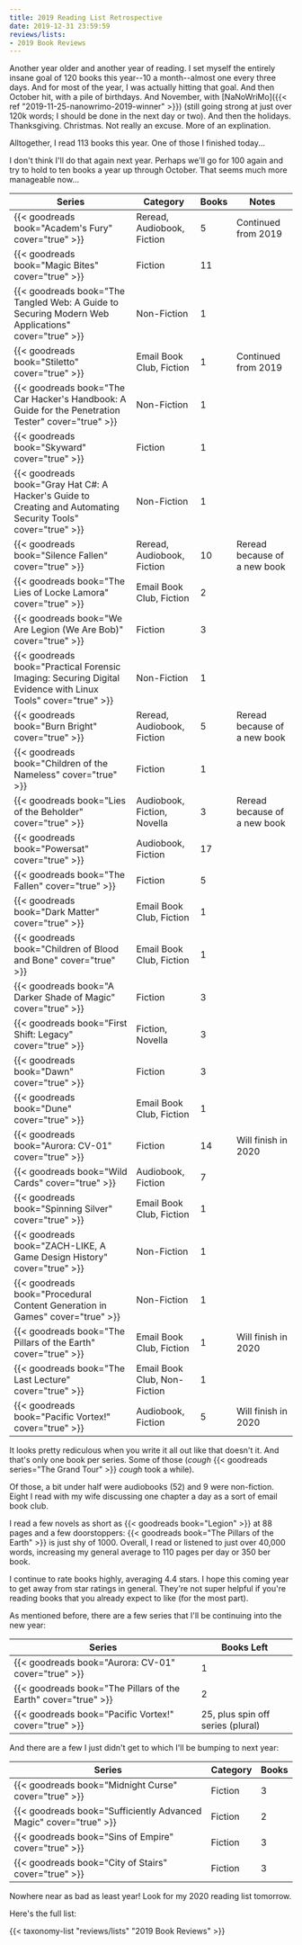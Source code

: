 ```yaml
---
title: 2019 Reading List Retrospective
date: 2019-12-31 23:59:59
reviews/lists:
- 2019 Book Reviews
---
```

Another year older and another year of reading. I set myself the entirely insane goal of 120 books this year--10 a month--almost one every three days. And for most of the year, I was actually hitting that goal. And then October hit, with a pile of birthdays. And November, with [NaNoWriMo]({{< ref "2019-11-25-nanowrimo-2019-winner" >}}) (still going strong at just over 120k words; I should be done in the next day or two). And then the holidays. Thanksgiving. Christmas. Not really an excuse. More of an explination. 

Alltogether, I read 113 books this year. One of those I finished today...

I don't think I'll do that again next year. Perhaps we'll go for 100 again and try to hold to ten books a year up through October. That seems much more manageable now...

<!--more-->

| Series | Category | Books | Notes |
|--------|----------|-------|-------|
| {{< goodreads book="Academ's Fury" cover="true" >}} | Reread, Audiobook, Fiction | 5 | Continued from 2019 |
| {{< goodreads book="Magic Bites" cover="true" >}} | Fiction | 11 |
| {{< goodreads book="The Tangled Web: A Guide to Securing Modern Web Applications" cover="true" >}} | Non-Fiction | 1 |
| {{< goodreads book="Stiletto" cover="true" >}} | Email Book Club, Fiction | 1 | Continued from 2019 |
| {{< goodreads book="The Car Hacker's Handbook: A Guide for the Penetration Tester" cover="true" >}} | Non-Fiction | 1 |
| {{< goodreads book="Skyward" cover="true" >}} | Fiction | 1 |
| {{< goodreads book="Gray Hat C#: A Hacker's Guide to Creating and Automating Security Tools" cover="true" >}} | Non-Fiction | 1 |
| {{< goodreads book="Silence Fallen" cover="true" >}} | Reread, Audiobook, Fiction | 10 | Reread because of a new book |
| {{< goodreads book="The Lies of Locke Lamora" cover="true" >}} | Email Book Club, Fiction | 2 |
| {{< goodreads book="We Are Legion (We Are Bob)" cover="true" >}} | Fiction | 3 | 
| {{< goodreads book="Practical Forensic Imaging: Securing Digital Evidence with Linux Tools" cover="true" >}} | Non-Fiction | 1 |
| {{< goodreads book="Burn Bright" cover="true" >}} | Reread, Audiobook, Fiction | 5 | Reread because of a new book | 
| {{< goodreads book="Children of the Nameless" cover="true" >}} | Fiction | 1 |
| {{< goodreads book="Lies of the Beholder" cover="true" >}} | Audiobook, Fiction, Novella | 3 | Reread because of a new book |
| {{< goodreads book="Powersat" cover="true" >}} | Audiobook, Fiction | 17 |
| {{< goodreads book="The Fallen" cover="true" >}} | Fiction | 5 |
| {{< goodreads book="Dark Matter" cover="true" >}} | Email Book Club, Fiction | 1 | 
| {{< goodreads book="Children of Blood and Bone" cover="true" >}} | Email Book Club, Fiction | 1 |
| {{< goodreads book="A Darker Shade of Magic" cover="true" >}} | Fiction | 3 |
| {{< goodreads book="First Shift: Legacy" cover="true" >}} | Fiction, Novella | 3 | 
| {{< goodreads book="Dawn" cover="true" >}} | Fiction | 3 |
| {{< goodreads book="Dune" cover="true" >}} | Email Book Club, Fiction | 1 |
| {{< goodreads book="Aurora: CV-01" cover="true" >}} | Fiction | 14 | Will finish in 2020 |
| {{< goodreads book="Wild Cards" cover="true" >}} | Audiobook, Fiction | 7 |
| {{< goodreads book="Spinning Silver" cover="true" >}} | Email Book Club, Fiction | 1 |
| {{< goodreads book="ZACH-LIKE, A Game Design History" cover="true" >}} | Non-Fiction | 1 |
| {{< goodreads book="Procedural Content Generation in Games" cover="true" >}} | Non-Fiction | 1 |
| {{< goodreads book="The Pillars of the Earth" cover="true" >}} | Email Book Club, Fiction | 1 | Will finish in 2020 |
| {{< goodreads book="The Last Lecture" cover="true" >}} | Email Book Club, Non-Fiction | 1 |
| {{< goodreads book="Pacific Vortex!" cover="true" >}} | Audiobook, Fiction | 5 | Will finish in 2020 |

It looks pretty rediculous when you write it all out like that doesn't it. And that's only one book per series. Some of those (*cough* {{< goodreads series="The Grand Tour" >}} *cough* took a while). 

Of those, a bit under half were audiobooks (52) and 9 were non-fiction. Eight I read with my wife discussing one chapter a day as a sort of email book club. 

I read a few novels as short as {{< goodreads book="Legion" >}} at 88 pages and a few doorstoppers: {{< goodreads book="The Pillars of the Earth" >}} is just shy of 1000. Overall, I read or listened to just over 40,000 words, increasing my general average to 110 pages per day or 350 ber book. 

I continue to rate books highly, averaging 4.4 stars. I hope this coming year to get away from star ratings in general. They're not super helpful if you're reading books that you already expect to like (for the most part). 

As mentioned before, there are a few series that I'll be continuing into the new year:

| Series | Books Left |
|--------|------------|
| {{< goodreads book="Aurora: CV-01" cover="true" >}} | 1
| {{< goodreads book="The Pillars of the Earth" cover="true" >}} | 2 |
| {{< goodreads book="Pacific Vortex!" cover="true" >}} | 25, plus spin off series (plural) |

And there are a few I just didn't get to which I'll be bumping to next year:

| Series | Category | Books |
|--------|----------|-------|
| {{< goodreads book="Midnight Curse" cover="true" >}} | Fiction | 3 |
| {{< goodreads book="Sufficiently Advanced Magic" cover="true" >}} | Fiction | 2 |
| {{< goodreads book="Sins of Empire" cover="true" >}} | Fiction | 3 |
| {{< goodreads book="City of Stairs" cover="true" >}} | Fiction | 3 |

Nowhere near as bad as least year! Look for my 2020 reading list tomorrow. 

Here's the full list:

{{< taxonomy-list "reviews/lists" "2019 Book Reviews" >}}
